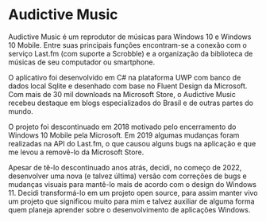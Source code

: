 # Audictive Music
Audictive Music é um reprodutor de músicas para Windows 10 e Windows 10 Mobile. Entre suas principais funções encontram-se a conexão com o serviço Last.fm (com suporte a Scrobble) e a organização da biblioteca de músicas de seu computador ou smartphone.

O aplicativo foi desenvolvido em C# na plataforma UWP com banco de dados local Sqlite e desenhado com base no Fluent Design da Microsoft. Com mais de 30 mil downloads na Microsoft Store, o Audictive Music recebeu destaque em blogs especializados do Brasil e de outras partes do mundo.

O projeto foi descontinuado em 2018 motivado pelo encerramento do Windows 10 Mobile pela Microsoft. Em 2019 algumas mudanças foram realizadas na API do Last.fm, o que causou alguns bugs na aplicação e que me levou a removê-lo da Microsoft Store.

Apesar de tê-lo descontinuado anos atrás, decidi, no começo de 2022, desenvolver uma nova (e talvez última) versão com correções de bugs e mudanças visuais para mantê-lo mais de acordo com o design do Windows 11.
Decidi transformá-lo em um projeto open source, para assim manter vivo um projeto que significou muito para mim e talvez auxiliar de alguma forma quem planeja aprender sobre o desenvolvimento de aplicações Windows.
